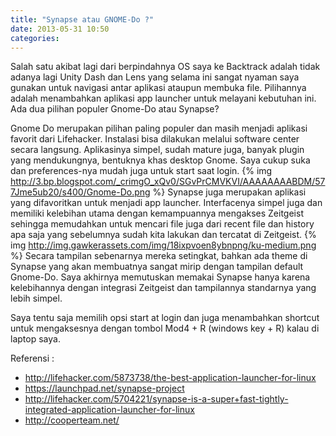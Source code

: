 ```yaml
---
title: "Synapse atau GNOME-Do ?"
date: 2013-05-31 10:50
categories: 
---
```


Salah satu akibat lagi dari berpindahnya OS saya ke Backtrack adalah tidak adanya lagi Unity Dash dan Lens yang selama ini sangat nyaman saya gunakan untuk navigasi antar aplikasi ataupun membuka file. Pilihannya adalah menambahkan aplikasi app launcher untuk melayani kebutuhan ini. Ada dua pilihan populer Gnome-Do atau Synapse?
<!--more-->
Gnome Do merupakan pilihan paling populer dan masih menjadi aplikasi favorit dari Lifehacker. Instalasi bisa dilakukan melalui software center secara langsung. Aplikasinya simpel, sudah mature juga, banyak plugin yang mendukungnya, bentuknya khas desktop Gnome. Saya cukup suka dan preferences-nya mudah juga untuk start saat login.
{% img http://3.bp.blogspot.com/_crimgO_xQv0/SGvPrCMVKVI/AAAAAAAABDM/577Jme5ub20/s400/Gnome-Do.png %}
Synapse juga merupakan aplikasi yang difavoritkan untuk menjadi app launcher. Interfacenya simpel juga dan memiliki kelebihan utama dengan kemampuannya mengakses Zeitgeist sehingga memudahkan untuk mencari file juga dari recent file dan history apa saja yang sebelumnya sudah kita lakukan dan tercatat di Zeitgeist.
{% img http://img.gawkerassets.com/img/18ixpvoen8ybnpng/ku-medium.png %}
Secara tampilan sebenarnya mereka setingkat, bahkan ada theme di Synapse yang akan membuatnya sangat mirip dengan tampilan default Gnome-Do. Saya akhirnya memutuskan memakai Synapse hanya karena kelebihannya dengan integrasi Zeitgeist dan tampilannya standarnya yang lebih simpel.

Saya tentu saja memilih opsi start at login dan juga menambahkan shortcut untuk mengaksesnya dengan tombol Mod4 + R (windows key + R) kalau di laptop saya.

Referensi :

- <http://lifehacker.com/5873738/the-best-application-launcher-for-linux>
- <https://launchpad.net/synapse-project>
- <http://lifehacker.com/5704221/synapse-is-a-super+fast-tightly-integrated-application-launcher-for-linux>
- <http://cooperteam.net/>